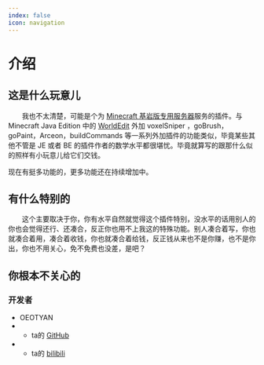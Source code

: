 ```yaml
---
index: false
icon: navigation
---
```


# 介绍

## 这是什么玩意儿

&emsp;&emsp;我也不太清楚，可能是个为 [Minecraft 基岩版专用服务器](https://www.minecraft.net/en-us/download/server/bedrock)服务的插件。与 Minecraft Java Edition 中的 [WorldEdit](https://github.com/EngineHub/WorldEdit) 外加 voxelSniper ，goBrush，goPaint，Arceon，buildCommands 等一系列外加插件的功能类似，毕竟某些其他不管是 JE 或者 BE 的插件作者的数学水平都很堪忧。毕竟就算写的跟那什么似的照样有小玩意儿给它们交钱。

现在有挺多功能的，更多功能还在持续增加中。

## 有什么特别的

&emsp;&emsp;这个主要取决于你，你有水平自然就觉得这个插件特别，没水平的话用别人的你也会觉得还行、还凑合，反正你也用不上我这的特殊功能。别人凑合着写，你也就凑合着用，凑合着收钱，你也就凑合着给钱，反正钱从来也不是你赚，也不是你出，你也不用关心，免不免费也没差，是吧？

## 你根本不关心的

### 开发者

- OEOTYAN
- - ta的 [GitHub](https://github.com/OEOTYAN)
- - ta的 [bilibili](https://space.bilibili.com/18010881)
